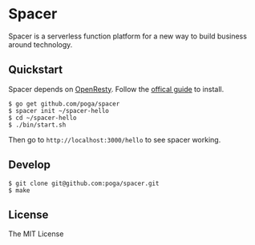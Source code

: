 # Spacer

Spacer is a serverless function platform for a new way to build business around technology.

## Quickstart

Spacer depends on [OpenResty](https://openresty.org/). Follow the [offical guide](https://openresty.org/en/installation.html) to install.

```
$ go get github.com/poga/spacer
$ spacer init ~/spacer-hello
$ cd ~/spacer-hello
$ ./bin/start.sh
```

Then go to `http://localhost:3000/hello` to see spacer working.

## Develop

```
$ git clone git@github.com:poga/spacer.git
$ make
```

## License

The MIT License
